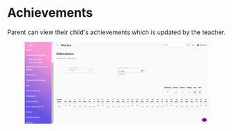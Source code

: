 # Achievements

Parent can view their child's achievements which is updated by the teacher.

<figure><img src=".gitbook/assets/a1.png" alt=""><figcaption></figcaption></figure>
